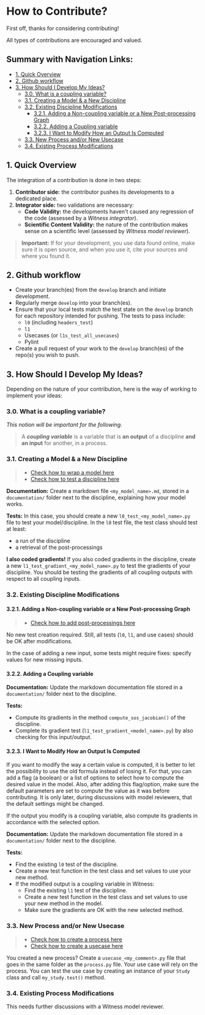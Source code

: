 # How to Contribute?

First off, thanks for considering contributing!

All types of contributions are encouraged and valued.

##  Summary with Navigation Links:
- [1. Quick Overview](#1-quick-overview)
- [2. Github workflow](#2-github-workflow)
- [3. How Should I Develop My Ideas?](#3-how-should-i-develop-my-ideas)
  - [3.0. What is a coupling variable?](#30-what-is-a-coupling-variable)
  - [3.1. Creating a Model & a New Discipline](#31-creating-a-model--a-new-discipline)
  - [3.2. Existing Discipline Modifications](#32-existing-discipline-modifications)
    - [3.2.1. Adding a Non-coupling variable or a New Post-processing Graph](#321-adding-a-non-coupling-variable-or-a-new-post-processing-graph)
    - [3.2.2. Adding a Coupling variable](#322-adding-a-coupling-variable)
    - [3.2.3. I Want to Modify How an Output Is Computed](#323-i-want-to-modify-how-an-output-is-computed)
  - [3.3. New Process and/or New Usecase](#33-new-process-andor-new-usecase)
  - [3.4. Existing Process Modifications](#34-existing-process-modifications)

## 1. Quick Overview
The integration of a contribution is done in two steps:
1. **Contributor side:** the contributor pushes its developments to a dedicated place.
2. **Integrator side:** two validations are necessary:
    - **Code Validity:** the developments haven't caused any regression of the code (assessed by a *Witness integrator*).
    - **Scientific Content Validity:** the nature of the contribution makes sense on a scientific level (assessed by *Witness model reviewer*).

> **Important:** If for your development, you use data found online, make sure it is open source, and when you use it, cite your sources and where you found it.

## 2. Github workflow
- Create your branch(es) from the `develop` branch and initiate development.
- Regularly merge `develop` into your branch(es).
- Ensure that your local tests match the test state on the `develop` branch for each repository intended for pushing. The tests to pass include:
  - `l0` (including `headers_test`)
  - `l1`
  - Usecases (or `l1s_test_all_usecases`)
  - Pylint
- Create a pull request of your work to the `develop` branch(es) of the repo(s) you wish to push.

## 3. How Should I Develop My Ideas?
Depending on the nature of your contribution, here is the way of working to implement your ideas:

### 3.0. What is a coupling variable?
_This notion will be important for the following._
> A **_coupling variable_** is a variable that is **an output** of a discipline **and an input** for another, in a process.

### 3.1. Creating a Model & a New Discipline
> - [Check how to wrap a model here](https://sostrades-core.readthedocs.io/en/latest/how-to/wrap-model.html)
> - [Check how to test a discipline here](https://sostrades-core.readthedocs.io/en/latest/how-to/test-wrap.html)

**Documentation:** Create a markdown file `<my_model_name>.md`, stored in a `documentation/` folder next to the discipline, explaining how your model works.

**Tests:**
In this case, you should create a new `l0_test_<my_model_name>.py` file to test your model/discipline.
In the `l0` test file, the test class should test at least:
- a run of the discipline
- a retrieval of the post-processings

**I also coded gradients!**
If you also coded gradients in the discipline, create a new `l1_test_gradient_<my_model_name>.py` to test the gradients of your discipline.
You should be testing the gradients of all coupling outputs with respect to all coupling inputs.

### 3.2. Existing Discipline Modifications

#### 3.2.1. Adding a Non-coupling variable or a New Post-processing Graph
> - [Check how to add post-processings here](https://sostrades-core.readthedocs.io/en/latest/how-to/create-postprocessing.html)

No new test creation required. Still, all tests (`l0`, `l1`, and use cases) should be OK after modifications.

In the case of adding a new input, some tests might require fixes: specify values for new missing inputs.

#### 3.2.2. Adding a Coupling variable

**Documentation:** Update the markdown documentation file stored in a `documentation/` folder next to the discipline.

**Tests:**
- Compute its gradients in the method `compute_sos_jacobian()` of the discipline.
- Complete its gradient test (`l1_test_gradient_<model_name>.py`) by also checking for this input/output.

#### 3.2.3. I Want to Modify How an Output Is Computed
If you want to modify the way a certain value is computed, it is better to let the possibility to use the old formula instead of losing it.
For that, you can add a flag (a boolean) or a list of options to select how to compute the desired value in the model.
Also, after adding this flag/option, make sure the default parameters are set to compute the value as it was before contributing.
It is only later, during discussions with model reviewers, that the default settings might be changed.

If the output you modify is a coupling variable, also compute its gradients in accordance with the selected option.

**Documentation:** Update the markdown documentation file stored in a `documentation/` folder next to the discipline.

**Tests:**
- Find the existing `l0` test of the discipline.
- Create a new test function in the test class and set values to use your new method.
- If the modified output is a coupling variable in Witness:
  - Find the existing `l1` test of the discipline.
  - Create a new test function in the test class and set values to use your new method in the model.
  - Make sure the gradients are OK with the new selected method.

### 3.3. New Process and/or New Usecase
> - [Check how to create a process here](https://sostrades-core.readthedocs.io/en/latest/how-to/create-process.html)
> - [Check how to create a usecase here](https://sostrades-core.readthedocs.io/en/latest/how-to/create-usecase.html)

You created a new process? Create a `usecase_<my_comment>.py` file that goes in the same folder as the `process.py` file.
Your use case will rely on the process. You can test the use case by creating an instance of your `Study` class and call `my_study.test()` method.

### 3.4. Existing Process Modifications
This needs further discussions with a Witness model reviewer.
